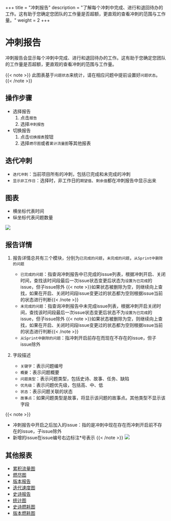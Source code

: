 +++
title = "冲刺报告"
description = "了解每个冲刺中完成、进行和退回待办的工作。这有助于您确定您团队的工作量是否超额，更直观的查看冲刺的范围与工作量。"
weight = 2
+++

# 冲刺报告

冲刺报告会显示每个冲刺中完成、进行和退回待办的工作。这有助于您确定您团队的工作量是否超额，更直观的查看冲刺的范围与工作量。

 {{< note >}} 此图表基于`问题状态`来统计，请在相应问题中提前设置好`问题状态`。{{< /note >}}

## 操作步骤
* 选择报告
    1. 点击`报告`
    2. 选择`冲刺报告`
* 切换报告
    1. 点击`切换报表`按钮
    2. 选择`燃尽图`或者`累计流量图`等其他报表

## 迭代冲刺
* `迭代冲刺`：当前项目所有的冲刺，包括已完成和未完成的冲刺
* `显示非工作日`：选择时，非工作日的`期望值`、`剩余值`都在冲刺报告中显示出来
## 图表
* 横坐标代表时间
* 纵坐标代表问题数量

![](/docs/user-guide/agile/report/img/sprint-chart.png)

## 报告详情
1. 报告详情总共有三个模块，分别为`已完成的问题`，`未完成的问题`，`从Sprint中删除的问题`
    - `已完成的问题`：指查询冲刺报告中已完成的issue列表，根据冲刺开启、关闭时间，查找该时间段最后一次issue状态变更后状态为`设置为已完成`的issue，但子issue除外
        {{< note >}}如果状态被删除为空，则继续向上查找，如果在开启、关闭时间段issue变更过的状态都为空则根据issue当前的状态进行判断{{< /note >}}
    - `未完成的问题`：指查询冲刺报告中未完成issue列表，根据冲刺开启关闭时间，查找该时间段最后一次issue状态变更后状态不为`设置为已完成`的issue，但子issue除外
        {{< note >}}如果状态被删除为空，则继续向上查找，如果在开启、关闭时间段issue变更过的状态都为空则根据issue当前的状态进行判断{{< /note >}}
    - `从Sprint中删除的问题`：指冲刺开启前存在而现在不存在的issue，但子issue除外

2. 字段描述
    - `关键字`：表示问题编号
    - `概要`：表示问题概要
    - `问题类型`：表示问题类型，包括史诗、故事、任务、缺陷
    - `优先级`：表示问题优先级，包括高、中、低
    - `状态`：表示问题关联的状态
    - `故事点`：如果问题类型是故事，将显示该问题的故事点。其他类型不显示该字段
    
{{< note >}}
* 冲刺报告中开启之后加入的issue：指的是冲刺中现在存在而冲刺开启前不存在的issue，子issue除外
* 新增的issue在issue编号右边标注*号表示
{{< /note >}}
![](/docs/user-guide/agile/report/img/sprint-detail.jpg)


## 其他报表

- [累积流量图](../cumulative-flow)
- [燃尽图](../burn-down)
- [版本报告](../version-report)
- [迭代速度图](../iterative-chart)
- [史诗报告](../epic-report)
- [统计图](../statistical)
- [史诗燃耗图](../epicburndown)
- [版本燃耗图](../versionburndown)